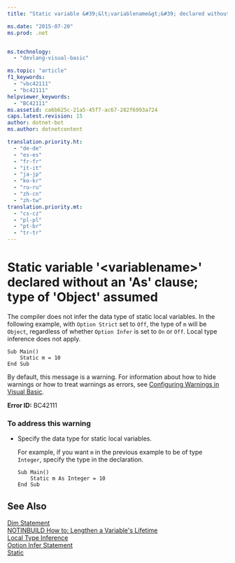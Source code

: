 ```yaml
---
title: "Static variable &#39;&lt;variablename&gt;&#39; declared without an &#39;As&#39; clause; type of &#39;Object&#39; assumed"

ms.date: "2015-07-20"
ms.prod: .net


ms.technology: 
  - "devlang-visual-basic"

ms.topic: "article"
f1_keywords: 
  - "vbc42111"
  - "bc42111"
helpviewer_keywords: 
  - "BC42111"
ms.assetid: ca6b625c-21a5-45f7-ac67-282f6993a724
caps.latest.revision: 15
author: dotnet-bot
ms.author: dotnetcontent

translation.priority.ht: 
  - "de-de"
  - "es-es"
  - "fr-fr"
  - "it-it"
  - "ja-jp"
  - "ko-kr"
  - "ru-ru"
  - "zh-cn"
  - "zh-tw"
translation.priority.mt: 
  - "cs-cz"
  - "pl-pl"
  - "pt-br"
  - "tr-tr"
---
```

# Static variable &#39;&lt;variablename&gt;&#39; declared without an &#39;As&#39; clause; type of &#39;Object&#39; assumed
The compiler does not infer the data type of static local variables. In the following example, with `Option Strict` set to `Off`, the type of `m` will be `Object`, regardless of whether `Option Infer` is set to `On` or `Off`. Local type inference does not apply.  
  
```  
Sub Main()  
    Static m = 10  
End Sub  
```  
  
 By default, this message is a warning. For information about how to hide warnings or how to treat warnings as errors, see [Configuring Warnings in Visual Basic](/visualstudio/ide/configuring-warnings-in-visual-basic).  
  
 **Error ID:** BC42111  
  
### To address this warning  
  
-   Specify the data type for static local variables.  
  
     For example, if you want `m` in the previous example to be of type `Integer`, specify the type in the declaration.  
  
    ```  
    Sub Main()  
        Static m As Integer = 10  
    End Sub  
    ```  
  
## See Also  
 [Dim Statement](../../visual-basic/language-reference/statements/dim-statement.md)   
 [NOTINBUILD How to: Lengthen a Variable's Lifetime](http://msdn.microsoft.com/en-us/04e7c56c-1db0-4fe5-a678-859a39ec654b)   
 [Local Type Inference](../../visual-basic/programming-guide/language-features/variables/local-type-inference.md)   
 [Option Infer Statement](../../visual-basic/language-reference/statements/option-infer-statement.md)   
 [Static](../../visual-basic/language-reference/modifiers/static.md)

